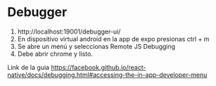 # Debugger

1. http://localhost:19001/debugger-ui/
2. En  dispositivo virtual android en la app de expo presionas ctrl + m
3. Se abre un menú y seleccionas Remote JS Debugging
4. Debe abrir chrome y listo.

Link de la guia https://facebook.github.io/react-native/docs/debugging.html#accessing-the-in-app-developer-menu